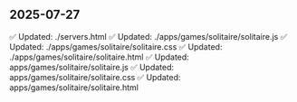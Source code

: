 
## 2025-07-27
✅ Updated: ./servers.html
✅ Updated: ./apps/games/solitaire/solitaire.js
✅ Updated: ./apps/games/solitaire/solitaire.css
✅ Updated: ./apps/games/solitaire/solitaire.html
✅ Updated: apps/games/solitaire/solitaire.js
✅ Updated: apps/games/solitaire/solitaire.css
✅ Updated: apps/games/solitaire/solitaire.html
